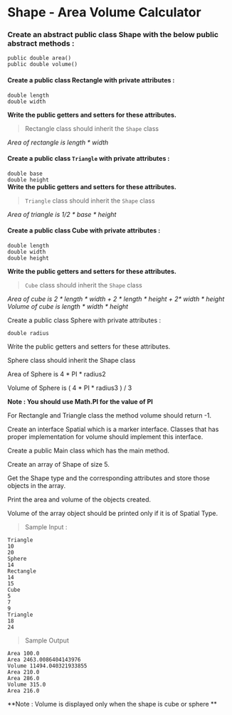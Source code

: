 # Shape - Area Volume Calculator

### Create an abstract public class Shape with the below public abstract methods :

`public double area()` <br> `public double volume()`

#### Create a public class Rectangle with private attributes :

`double length` <br> `double width`

**Write the public getters and setters for these attributes.**

> Rectangle class should inherit the `Shape` class

_Area of rectangle is length * width_

#### Create a public class `Triangle` with private attributes :

`double base` <br> `double height` <br>
**Write the public getters and setters for these attributes.**

> `Triangle` class should inherit the `Shape` class

_Area of triangle is  1/2 * base * height_

#### Create a public class Cube with private attributes :

`double length` <br> `double width` <br> `double height`

**Write the public getters and setters for these attributes.**

> `Cube` class should inherit the `Shape` class

_Area of cube is  2 * length * width + 2 * length * height + 2* width * height_ <br>
_Volume of cube is  length * width * height_

Create a public class Sphere with private attributes :

`double radius`

Write the public getters and setters for these attributes.

Sphere class should inherit the Shape class

Area of  Sphere is  4  * PI * radius2

Volume of Sphere is   ( 4  * PI * radius3 ) / 3

**Note : You should use Math.PI for the value of PI**

For Rectangle and Triangle class the method volume should return -1.

Create an interface Spatial which is a marker interface. Classes that has proper implementation for volume should implement this interface.

Create a public Main class which has the main method.

Create an array of Shape of size 5.

Get the Shape type and the corresponding attributes and store those objects in the array.

Print the area and volume of the objects created.

Volume of the array object should be printed only if it is of Spatial Type.

> Sample Input :

    Triangle
    10
    20
    Sphere
    14
    Rectangle
    14
    15
    Cube
    5
    7
    9
    Triangle
    18
    24

> Sample Output

    Area 100.0
    Area 2463.0086404143976
    Volume 11494.040321933855
    Area 210.0
    Area 286.0
    Volume 315.0
    Area 216.0

**Note : Volume is displayed only when the shape is cube or sphere **
